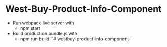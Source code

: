 # West-Buy-Product-Info-Component
- Run webpack live server with
    - npm start
- Build production bundle.js with
    - npm run build
    ``# westbuy-product-info-component-
